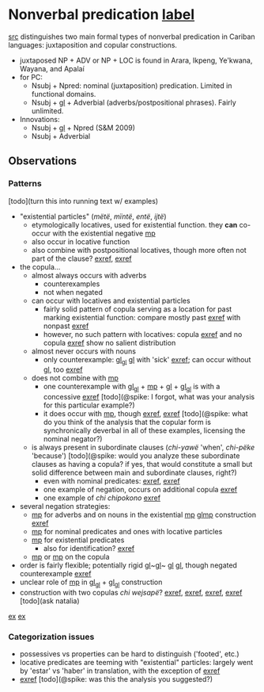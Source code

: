 # Nonverbal predication [label](nonverbal)
[src](gildea2018reconstructing[366]) distinguishes two main formal types of nonverbal predication in Cariban languages: juxtaposition and copular constructions.

* juxtaposed NP + ADV or NP + LOC is found in Arara, Ikpeng, Ye'kwana, Wayana, and Apalaí
* for PC:
    * Nsubj + Npred: nominal (juxtaposition) predication. Limited in functional domains.
    * Nsubj + [gl](cop) + Adverbial (adverbs/postpositional phrases). Fairly unlimited.
* Innovations:
    * Nsubj + [gl](cop) + Npred (S&M 2009)
    * Nsubj + Adverbial

## Observations

### Patterns
[todo](turn this into running text w/ examples)

* "existential particles" (*mëtë*, *mïntë*, *entë*, *ijtë*)
    * etymologically locatives, used for existential function. they **can** co-occur with the existential negative [mp](pirare-neg-exist?nt)
    * also occur in locative function
    * also combine with postpositional locatives, though more often not part of the clause? [exref](convfemgrme-157), [exref](convfemgrme-99)
* the copula...
    * almost always occurs with adverbs
        * counterexamples
        * not when negated
    * can occur with locatives and existential particles
        * fairly solid pattern of copula serving as a location for past marking existential function: compare mostly past [exref](ex-main-aff-part-cop-nsubj) with nonpast [exref](ex-main-aff-part-nsubj)
        * however, no such pattern with locatives: copula [exref](loc-main-aff-part-cop-nsubj) and no copula [exref](loc-main-aff-part-nsubj) show no salient distribution
    * almost never occurs with nouns
        * only counterexample: [gl](np)<sub>[gl](pred)</sub> [gl](cop) with 'sick' [exref](temp-main-q-npred-cop); can occur without [gl](cop), too [exref](temp-main-aff-npred-cop)
    * does not combine with [mp](pirare-neg-exist)
        * one counterexample with [gl](part)<sub>[gl](pred)</sub> + [mp](pirare-neg-exist?nt) + [gl](cop) + [gl](np)<sub>[gl](subj)</sub> is with a concessive [exref](ex-main-neg-part-pirare-cop-nsubj) [todo](@spike: I forgot, what was your analysis for this particular example?)
        * it does occur with [mp](pinire-neg), though [exref](loc-main-neg-nsubj-cop-pinire-part), [exref](temp-main-neg-advpred-cop-pinire-nsubj) [todo](@spike: what do you think of the analysis that the copular form is synchronically deverbal in all of these examples, licensing the nominal negator?)
    * is always present in subordinate clauses (*chi-yawë* 'when', *chi-pëke* 'because') [todo](@spike: would you analyze these subordinate clauses as having a copula? if  yes, that would constitute a small but solid difference between main and subordinate clauses, right?)
        * even with nominal predicates: [exref](cat-sub-aff-npred-nsubj-cop), [exref](temp-sub-aff-npred-nsubj-cop)
        * one example of negation, occurs on additional copula [exref](loc-sub-neg-locpred-cop-neg-nsubj)
        * one example of *chi chipokono* [exref](convamgu-101)
* several negation strategies:
    * [mp](jra-neg) for adverbs and on nouns in the existential [mp](pirare-neg-exist?nt) [gl](np~subj~)[mp](jra-neg?nt) construction [exref](ex-main-neg-pirare-nsubj-jra)
    * [mp](pinire-neg) for nominal predicates and ones with locative particles
    * [mp](pirare-neg-exist) for existential predicates
        * also for identification? [exref](id-main-neg-npred-pirare)
    * [mp](janeg?nt) or [mp](jnarineg?nt) on the copula 
* order is fairly flexible; potentially rigid [gl](adv)~[gl](pred)~ [gl](np~subj~) [gl](cop), though negated counterexample [exref](histyarirdi-249)
* unclear role of [mp](maniki-rel-anim) in [gl](np)<sub>[gl](pred)</sub> + [gl](np)<sub>[gl](subj)</sub> construction
* construction with two copulas *chi wejsapë*? [exref](convhistfamsjm-92), [exref](convhistfamsjm-59), [exref](histgrme-17), [exref](histgrme-107) [todo](ask natalia)

[ex](convfemgrme-157)
[ex](convfemgrme-99)

### Categorization issues
* possessives vs properties can be hard to distinguish ('footed', etc.)
* locative predicates are teeming with "existential" particles: largely went by 'estar' vs 'haber' in translation, with the exception of [exref](convcosnoind-48)
* [exref](poss-main-neg-locpred-nsubj) [todo](@spike: was this the analysis you suggested?)
